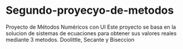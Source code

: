 # Segundo-proyecyo-de-metodos
Proyecto de Métodos Numéricos con UI
Este proyecto se basa en la solucion de sistemas de ecuaciones para obtener sus valores reales mediante 3 metodos.
  Doolittle, Secante y Biseccion
